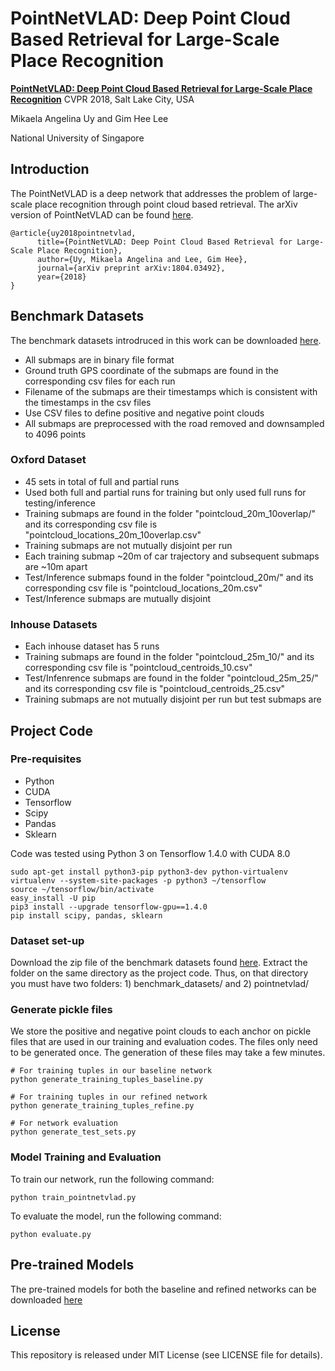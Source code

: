 # PointNetVLAD: Deep Point Cloud Based Retrieval for Large-Scale Place Recognition
**[PointNetVLAD: Deep Point Cloud Based Retrieval for Large-Scale Place Recognition](https://arxiv.org/abs/1804.03492)** CVPR 2018, Salt Lake City, USA

Mikaela Angelina Uy and Gim Hee Lee

National University of Singapore

## Introduction
The PointNetVLAD is a deep network that addresses the problem of large-scale place recognition through point cloud based retrieval. The arXiv version of PointNetVLAD can be found [here](https://arxiv.org/abs/1804.03492).
```
@article{uy2018pointnetvlad,
      title={PointNetVLAD: Deep Point Cloud Based Retrieval for Large-Scale Place Recognition},
      author={Uy, Mikaela Angelina and Lee, Gim Hee},
      journal={arXiv preprint arXiv:1804.03492},
      year={2018}
}
```
## Benchmark Datasets
The benchmark datasets introdruced in this work can be downloaded [here](https://drive.google.com/open?id=1Wn1Lvvk0oAkwOUwR0R6apbrekdXAUg7D).
* All submaps are in binary file format
* Ground truth GPS coordinate of the submaps are found in the corresponding csv files for each run
* Filename of the submaps are their timestamps which is consistent with the timestamps in the csv files
* Use CSV files to define positive and negative point clouds
* All submaps are preprocessed with the road removed and downsampled to 4096 points

### Oxford Dataset
* 45 sets in total of full and partial runs
* Used both full and partial runs for training but only used full runs for testing/inference
* Training submaps are found in the folder "pointcloud_20m_10overlap/" and its corresponding csv file is "pointcloud_locations_20m_10overlap.csv"
* Training submaps are not mutually disjoint per run
* Each training submap ~20m of car trajectory and subsequent submaps are ~10m apart
* Test/Inference submaps found in the folder "pointcloud_20m/" and its corresponding csv file is "pointcloud_locations_20m.csv"
* Test/Inference submaps are mutually disjoint

### Inhouse Datasets

* Each inhouse dataset has 5 runs
* Training submaps are found in the folder "pointcloud_25m_10/" and its corresponding csv file is "pointcloud_centroids_10.csv"
* Test/Infenrence submaps are found in the folder "pointcloud_25m_25/" and its corresponding csv file is "pointcloud_centroids_25.csv"
* Training submaps are not mutually disjoint per run but test submaps are

## Project Code

### Pre-requisites
* Python
* CUDA
* Tensorflow 
* Scipy
* Pandas
* Sklearn

Code was tested using Python 3 on Tensorflow 1.4.0 with CUDA 8.0

```
sudo apt-get install python3-pip python3-dev python-virtualenv
virtualenv --system-site-packages -p python3 ~/tensorflow
source ~/tensorflow/bin/activate
easy_install -U pip
pip3 install --upgrade tensorflow-gpu==1.4.0
pip install scipy, pandas, sklearn
```
### Dataset set-up
Download the zip file of the benchmark datasets found [here](https://drive.google.com/open?id=1rflmyfZ1v9cGGH0RL4qXRrKhg-8A-U9q). Extract the folder on the same directory as the project code. Thus, on that directory you must have two folders: 1) benchmark_datasets/ and 2) pointnetvlad/

### Generate pickle files
We store the positive and negative point clouds to each anchor on pickle files that are used in our training and evaluation codes. The files only need to be generated once. The generation of these files may take a few minutes.

```
# For training tuples in our baseline network
python generate_training_tuples_baseline.py

# For training tuples in our refined network
python generate_training_tuples_refine.py

# For network evaluation
python generate_test_sets.py
```

### Model Training and Evaluation
To train our network, run the following command:
```
python train_pointnetvlad.py
```
To evaluate the model, run the following command:
```
python evaluate.py
```

## Pre-trained Models
The pre-trained models for both the baseline and refined networks can be downloaded [here](https://drive.google.com/open?id=1wYsJmfd2yfbK9DHjFHwEeU1a_x35od61)

## License
This repository is released under MIT License (see LICENSE file for details).
